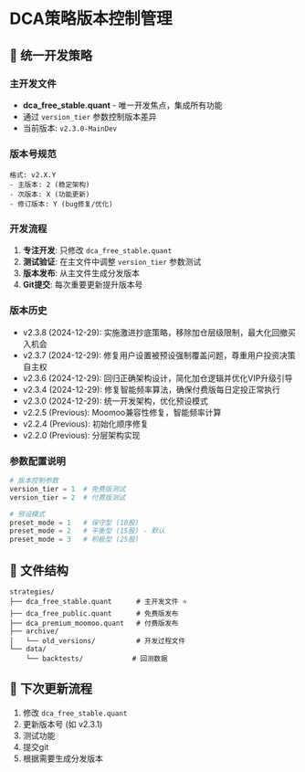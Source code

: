 # DCA策略版本控制管理

## 🎯 统一开发策略

### 主开发文件
- **dca_free_stable.quant** - 唯一开发焦点，集成所有功能
- 通过 `version_tier` 参数控制版本差异
- 当前版本: `v2.3.0-MainDev`

### 版本号规范
```
格式: v2.X.Y
- 主版本: 2 (稳定架构)
- 次版本: X (功能更新)
- 修订版本: Y (bug修复/优化)
```

### 开发流程
1. **专注开发**: 只修改 `dca_free_stable.quant`
2. **测试验证**: 在主文件中调整 `version_tier` 参数测试
3. **版本发布**: 从主文件生成分发版本
4. **Git提交**: 每次重要更新提升版本号

### 版本历史
- v2.3.8 (2024-12-29): 实施激进抄底策略，移除加仓层级限制，最大化回撤买入机会
- v2.3.7 (2024-12-29): 修复用户设置被预设强制覆盖问题，尊重用户投资决策自主权
- v2.3.6 (2024-12-29): 回归正确架构设计，简化加仓逻辑并优化VIP升级引导
- v2.3.4 (2024-12-29): 修复智能频率算法，确保付费版每日定投正常执行
- v2.3.0 (2024-12-29): 统一开发架构，优化预设模式
- v2.2.5 (Previous): Moomoo兼容性修复，智能频率计算
- v2.2.4 (Previous): 初始化顺序修复
- v2.2.0 (Previous): 分层架构实现

### 参数配置说明
```python
# 版本控制参数
version_tier = 1  # 免费版测试
version_tier = 2  # 付费版测试

# 预设模式
preset_mode = 1   # 保守型 (10股)
preset_mode = 2   # 平衡型 (15股) - 默认
preset_mode = 3   # 积极型 (25股)
```

## 📁 文件结构
```
strategies/
├── dca_free_stable.quant      # 主开发文件 ⭐
├── dca_free_public.quant      # 免费版发布 
├── dca_premium_moomoo.quant   # 付费版发布
├── archive/
│   └── old_versions/          # 开发过程文件
└── data/
    └── backtests/            # 回测数据
```

## 🚀 下次更新流程
1. 修改 `dca_free_stable.quant`
2. 更新版本号 (如 v2.3.1)
3. 测试功能
4. 提交git
5. 根据需要生成分发版本